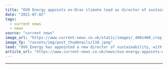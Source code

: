 ```yaml
---
title: "OVO Energy appoints ex-Drax climate lead as director of sustainability"
date: "2021-07-02"
tags: 
  - current news
  - news
source: "current news"
image_url: "https://www.current-news.co.uk/static/images/_400x400_crop_center-center/Dr-Rebecca-Heaton-credit-OVO-Energy.jpeg"
image_fp: "/assets/img/post_thumbnails/110.jpeg"
lead: "​OVO Energy has appointed a new director of sustainability, with Dr Rebecca Heaton joining from Drax where she was group head of climate change."
article_url: "https://www.current-news.co.uk/news/ovo-energy-appoints-dr-heaton-as-director-of-sustainability?utm_source=rss-feeds&utm_medium=rss&utm_campaign=rss"
---
```


---
